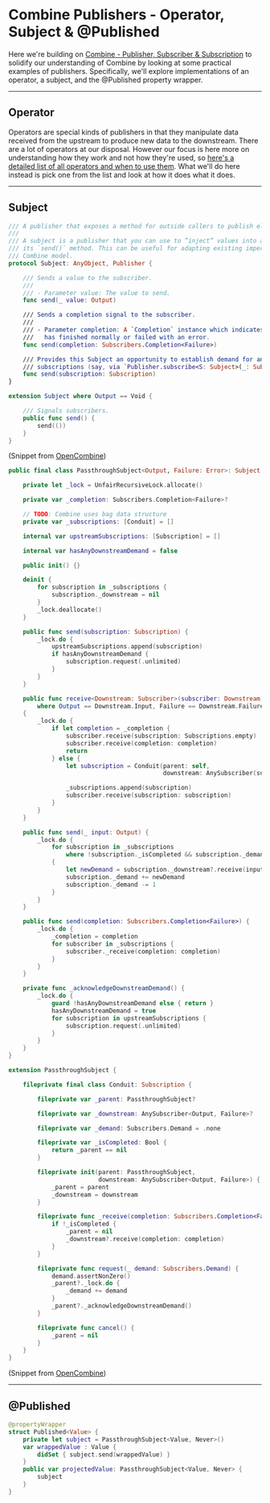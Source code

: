 # Combine Publishers - Operator, Subject & \@Published

Here we're building on [Combine - Publisher, Subscriber & Subscription](iOS-OSX/Combine-Publisher-Subscriber-Subscription.md) to solidify our understanding of Combine by looking at some practical examples of publishers. Specifically, we'll explore implementations of an operator, a subject, and the \@Published property wrapper.

---
## Operator

Operators are special kinds of publishers in that they manipulate data received from the upstream to produce new data to the downstream. There are a lot of operators at our disposal. However our focus is here more on understanding how they work and not how they're used, so [here's a detailed list of all operators and when to use them](https://developer.apple.com/documentation/combine/publishers). What we'll do here instead is pick one from the list and look at how it does what it does.

---
## Subject

```Swift
/// A publisher that exposes a method for outside callers to publish elements.
///
/// A subject is a publisher that you can use to ”inject” values into a stream, by calling
/// its `send()` method. This can be useful for adapting existing imperative code to the
/// Combine model.
protocol Subject: AnyObject, Publisher {

    /// Sends a value to the subscriber.
    ///
    /// - Parameter value: The value to send.
    func send(_ value: Output)

    /// Sends a completion signal to the subscriber.
    ///
    /// - Parameter completion: A `Completion` instance which indicates whether publishing
    ///   has finished normally or failed with an error.
    func send(completion: Subscribers.Completion<Failure>)

    /// Provides this Subject an opportunity to establish demand for any new upstream
    /// subscriptions (say, via `Publisher.subscribe<S: Subject>(_: Subject)`)
    func send(subscription: Subscription)
}

extension Subject where Output == Void {

    /// Signals subscribers.
    public func send() {
        send(())
    }
}
```
(Snippet from [OpenCombine](https://github.com/broadwaylamb/OpenCombine/blob/master/Sources/OpenCombine/Subject.swift))


```Swift
public final class PassthroughSubject<Output, Failure: Error>: Subject  {

    private let _lock = UnfairRecursiveLock.allocate()

    private var _completion: Subscribers.Completion<Failure>?

    // TODO: Combine uses bag data structure
    private var _subscriptions: [Conduit] = []

    internal var upstreamSubscriptions: [Subscription] = []

    internal var hasAnyDownstreamDemand = false

    public init() {}

    deinit {
        for subscription in _subscriptions {
            subscription._downstream = nil
        }
        _lock.deallocate()
    }

    public func send(subscription: Subscription) {
        _lock.do {
            upstreamSubscriptions.append(subscription)
            if hasAnyDownstreamDemand {
                subscription.request(.unlimited)
            }
        }
    }

    public func receive<Downstream: Subscriber>(subscriber: Downstream)
        where Output == Downstream.Input, Failure == Downstream.Failure
    {
        _lock.do {
            if let completion = _completion {
                subscriber.receive(subscription: Subscriptions.empty)
                subscriber.receive(completion: completion)
                return
            } else {
                let subscription = Conduit(parent: self,
                                           downstream: AnySubscriber(subscriber))

                _subscriptions.append(subscription)
                subscriber.receive(subscription: subscription)
            }
        }
    }

    public func send(_ input: Output) {
        _lock.do {
            for subscription in _subscriptions
                where !subscription._isCompleted && subscription._demand > 0
            {
                let newDemand = subscription._downstream?.receive(input) ?? .none
                subscription._demand += newDemand
                subscription._demand -= 1
            }
        }
    }

    public func send(completion: Subscribers.Completion<Failure>) {
        _lock.do {
            _completion = completion
            for subscriber in _subscriptions {
                subscriber._receive(completion: completion)
            }
        }
    }

    private func _acknowledgeDownstreamDemand() {
        _lock.do {
            guard !hasAnyDownstreamDemand else { return }
            hasAnyDownstreamDemand = true
            for subscription in upstreamSubscriptions {
                subscription.request(.unlimited)
            }
        }
    }
}

extension PassthroughSubject {

    fileprivate final class Conduit: Subscription {

        fileprivate var _parent: PassthroughSubject?

        fileprivate var _downstream: AnySubscriber<Output, Failure>?

        fileprivate var _demand: Subscribers.Demand = .none

        fileprivate var _isCompleted: Bool {
            return _parent == nil
        }

        fileprivate init(parent: PassthroughSubject,
                         downstream: AnySubscriber<Output, Failure>) {
            _parent = parent
            _downstream = downstream
        }

        fileprivate func _receive(completion: Subscribers.Completion<Failure>) {
            if !_isCompleted {
                _parent = nil
                _downstream?.receive(completion: completion)
            }
        }

        fileprivate func request(_ demand: Subscribers.Demand) {
            demand.assertNonZero()
            _parent?._lock.do {
                _demand += demand
            }
            _parent?._acknowledgeDownstreamDemand()
        }

        fileprivate func cancel() {
            _parent = nil
        }
    }
}
```
(Snippet from [OpenCombine](https://github.com/broadwaylamb/OpenCombine/blob/master/Sources/OpenCombine/PassthroughSubject.swift))

---
## \@Published

```Swift
@propertyWrapper
struct Published<Value> {
    private let subject = PassthroughSubject<Value, Never>()
    var wrappedValue : Value {
        didSet { subject.send(wrappedValue) }
    }
    public var projectedValue: PassthroughSubject<Value, Never> {
        subject
    }
}
```
